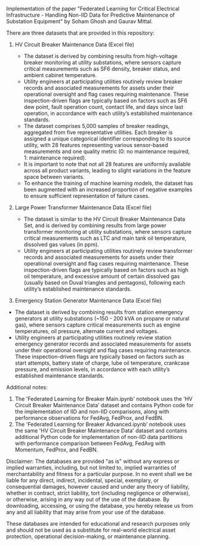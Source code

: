 Implementation of the paper "Federated Learning for Critical Electrical Infrastructure - Handling Non-IID Data for Predictive Maintenance of Substation Equipment" by Soham Ghosh and Gaurav Mittal.

There are three datasets that are provided in this repository:

1. HV Circuit Breaker Maintenance Data (Excel file)

    -   The dataset is derived by combining results from high-voltage breaker monitoring at utility substations, where sensors capture critical measurements such as SF6 density, breaker status, and ambient cabinet temperature.
    -   Utility engineers at participating utilities routinely review breaker records and associated measurements for assets under their operational oversight and flag cases requiring maintenance. These inspection-driven flags are typically based on factors such as SF6 dew point, fault operation count, contact life, and days since last operation, in accordance with each utility’s established maintenance standards.
    -   The dataset comprises 5,000 samples of breaker readings, aggregated from five representative utilities. Each breaker is assigned a unique categorical identifier corresponding to its source utility, with 28 features representing various sensor-based measurements and one quality metric (0: no maintenance required, 1: maintenance required).
    -   It is important to note that not all 28 features are uniformly available across all product variants, leading to slight variations in the feature space between variants.
    -   To enhance the training of machine learning models, the dataset has been augmented with an increased proportion of negative examples to ensure sufficient representation of failure cases.

2. Large Power Transformer Maintenance Data (Excel file)

    -   The dataset is similar to the HV Circuit Breaker Maintenance Data Set, and is derived by combining results from large power transformer monitoring at utility substations, where sensors capture critical measurements such as LTC and main tank oil temperature, dissolved gas values (in ppm).
    -   Utility engineers at participating utilities routinely review transformer records and associated measurements for assets under their operational oversight and flag cases requiring maintenance. These inspection-driven flags are typically based on factors such as high oil temperature, and excessive amount of certain dissolved gas (usually based on Duval triangles and pentagons), following each utility’s established maintenance standards.


3. Emergency Station Generator Maintenance Data (Excel file)

 -   The dataset is derived by combining results from station emergency generators at utility substations (~150 - 200 kVA on propane or natural gas), where sensors capture critical measurements such as engine temperatures, oil pressure, alternate current and voltages.
 -   Utility engineers at participating utilities routinely review station emergency generator records and associated measurements for assets under their operational oversight and flag cases requiring maintenance. These inspection-driven flags are typically based on factors such as start attempts, battery state of charge, lube oil temperature, crankcase pressure, and emission levels, in accordance with each utility’s established maintenance standards.

Additional notes: 

1. The 'Federated Learning for Breaker Main.ipynb' notebook uses the 'HV Circuit Breaker Maintenance Data' dataset and contains Python code for the implementation of IID and non-IID comparisons, along with performance observations for FedAvg, FedProx, and FedBN.
2. The 'Federated Learning for Breaker Advanced.ipynb' notebook uses the same 'HV Circuit Breaker Maintenance Data' dataset and contains additional Python code for implementation of non-IID data partitions  with performance comparison between FedAvg, FedAvg with Momentum, FedProx, and FedBN.

Disclaimer:
The databases are provided "as is" without any express or implied warranties, including, but not limited to, implied warranties of merchantability and fitness for a particular purpose. In no event shall we be liable for any direct, indirect, incidental, special, exemplary, or consequential damages, however caused and under any theory of liability, whether in contract, strict liability, tort (including negligence or otherwise), or otherwise, arising in any way out of the use of the database. By downloading, accessing, or using the database, you hereby release us from any and all liability that may arise from your use of the database. 

These databases are intended for educational and research purposes only and should not be used as a substitute for real-world electrical asset protection, operational decision-making, or maintenance planning.
